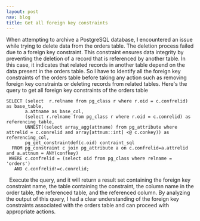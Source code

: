 ```yaml
---
layout: post
nav: blog
title: Get all foreign key constraints
---
```

When attempting to archive a PostgreSQL database, I encountered an issue while trying to delete data from the orders table. The deletion process failed due to a foreign key constraint. This constraint ensures data integrity by preventing the deletion of a record that is referenced by another table. In this case, it indicates that related records in another table depend on the data present in the orders table.
So I have to Identify all the foreign key constraints of the orders table before taking any action such as removing foreign key constraints or deleting records from related tables.
Here's the query to get all foreign key constraints of the orders table
```
SELECT (select  r.relname from pg_class r where r.oid = c.confrelid) as base_table,
       a.attname as base_col,
       (select r.relname from pg_class r where r.oid = c.conrelid) as referencing_table,
       UNNEST((select array_agg(attname) from pg_attribute where attrelid = c.conrelid and array[attnum::int] <@ c.conkey)) as referencing_col,
       pg_get_constraintdef(c.oid) contraint_sql
  FROM pg_constraint c join pg_attribute a on c.confrelid=a.attrelid and a.attnum = ANY(confkey)
 WHERE c.confrelid = (select oid from pg_class where relname = 'orders')
   AND c.confrelid!=c.conrelid;
```
&nbsp;
Execute the query, and it will return a result set containing the foreign key constraint name, the table containing the constraint, the column name in the order table, the referenced table, and the referenced column.
By analyzing the output of this query, I had a clear understanding of the foreign key constraints associated with the orders table and can proceed with appropriate actions.
